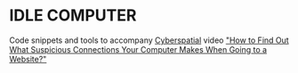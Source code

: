 # IDLE COMPUTER

Code snippets and tools to accompany [Cyberspatial](https://www.youtube.com/@Cyberspatial) video ["How to Find Out What Suspicious Connections Your Computer Makes When Going to a Website?"](https://www.youtube.com/watch?v=T2DUrNFZJV8&t=101s)

